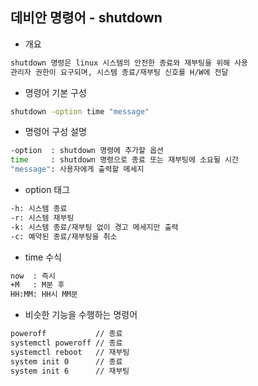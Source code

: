 ## 데비안 명령어 - shutdown

- 개요
```txt
shutdown 명령은 linux 시스템의 안전한 종료와 재부팅을 위해 사용
관리자 권한이 요구되며, 시스템 종료/재부팅 신호를 H/W에 전달
```

- 명령어 기본 구성
```bash
shutdown -option time "message"
```

- 명령어 구성 설명
```bash
-option  : shutdown 명령에 추가할 옵션
time     : shutdown 명령으로 종료 또는 재부팅에 소요될 시간
"message": 사용자에게 출력할 메세지
```

- option 태그
```bash
-h: 시스템 종료
-r: 시스템 재부팅
-k: 시스템 종료/재부팅 없이 경고 메세지만 출력
-c: 예약된 종료/재부팅을 취소
```

- time 수식
```bash
now  : 즉시
+M   : M분 후
HH:MM: HH시 MM분
```

- 비슷한 기능을 수행하는 명령어
```bash
poweroff           // 종료
systemctl poweroff // 종료
systemctl reboot   // 재부팅
system init 0      // 종료
system init 6      // 재부팅
```
